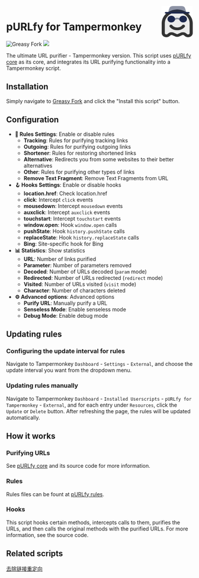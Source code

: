 <img src="https://github.com/PRO-2684/pURLfy/raw/main/images/logo.svg" align="right" style="width: 6em; height: 6em; max-width: 100%;">

# pURLfy for Tampermonkey

![Greasy Fork](https://img.shields.io/greasyfork/dt/492480) [![](https://img.shields.io/badge/Crazy%20Thur.-V%20me%2050-red?logo=kfc)](https://greasyfork.org/rails/active_storage/blobs/redirect/eyJfcmFpbHMiOnsibWVzc2FnZSI6IkJBaHBBaWZvIiwiZXhwIjpudWxsLCJwdXIiOiJibG9iX2lkIn19--10e04ed7ed56ae18d22cec6d675b34fd579cecab/wechat.jpeg?locale=zh-CN)

The ultimate URL purifier - Tampermonkey version. This script uses [pURLfy core](https://github.com/PRO-2684/pURLfy) as its core, and integrates its URL purifying functionality into a Tampermonkey script.

## Installation

Simply navigate to [Greasy Fork](https://greasyfork.org/scripts/492480) and click the "Install this script" button.

## Configuration

- **📖 Rules Settings**: Enable or disable rules
    - **Tracking**: Rules for purifying tracking links
    - **Outgoing**: Rules for purifying outgoing links
    - **Shortener**: Rules for restoring shortened links
    - **Alternative**: Redirects you from some websites to their better alternatives
    - **Other**: Rules for purifying other types of links
    - **Remove Text Fragment**: Remove Text Fragments from URL
- **🪝 Hooks Settings**: Enable or disable hooks
    - **location.href**: Check location.href
    - **click**: Intercept `click` events
    - **mousedown**: Intercept `mousedown` events
    - **auxclick**: Intercept `auxclick` events
    - **touchstart**: Intercept `touchstart` events
    - **window.open**: Hook `window.open` calls
    - **pushState**: Hook `history.pushState` calls
    - **replaceState**: Hook `history.replaceState` calls
    - **Bing**: Site-specific hook for Bing
- **📊 Statistics**: Show statistics
    - **URL**: Number of links purified
    - **Parameter**: Number of parameters removed
    - **Decoded**: Number of URLs decoded (`param` mode)
    - **Redirected**: Number of URLs redirected (`redirect` mode)
    - **Visited**: Number of URLs visited (`visit` mode)
    - **Character**: Number of characters deleted
- **⚙️ Advanced options**: Advanced options
    - **Purify URL**: Manually purify a URL
    - **Senseless Mode**: Enable senseless mode
    - **Debug Mode**: Enable debug mode

## Updating rules

### Configuring the update interval for rules

Navigate to Tampermonkey `Dashboard` - `Settings` - `External`, and choose the update interval you want from the dropdown menu.

### Updating rules manually

Navigate to Tampermonkey `Dashboard` - `Installed Userscripts` - `pURLfy for Tampermonkey` - `External`, and for each entry under `Resources`, click the `Update` or `Delete` button. After refreshing the page, the rules will be updated automatically.

## How it works

### Purifying URLs

See [pURLfy core](https://github.com/PRO-2684/pURLfy) and its source code for more information.

### Rules

Rules files can be fount at [pURLfy rules](https://github.com/PRO-2684/pURLfy-rules).

### Hooks

This script hooks certain methods, intercepts calls to them, purifies the URLs, and then calls the original methods with the purified URLs. For more information, see the source code.

## Related scripts

[去除链接重定向](https://greasyfork.org/scripts/483475)
